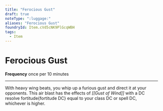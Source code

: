 ```yaml
---
title: "Ferocious Gust"
draft: true
noteType: ":luggage:"
aliases: "Ferocious Gust"
foundryId: Item.cVd5cNK9PlGcqWBH
tags:
  - Item
---
```


# Ferocious Gust

**Frequency** once per 10 minutes

* * *

With heavy wing beats, you whip up a furious gust and direct it at your opponents. This air blast has the effects of _[[Gust of Wind]]_ with a DC resolve fortitude{fortitude DC} equal to your class DC or spell DC, whichever is higher.
